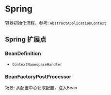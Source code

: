 # Spring

容器初始化流程，参考: `AbstractApplicationContext`

## Spring 扩展点

### BeanDefinition

- `ContextNamespaceHandler`

### BeanFactoryPostProcessor

场景: 从配置中心获取配置，注入Bean
